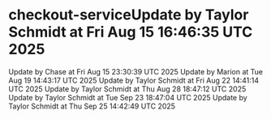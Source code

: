 # checkout-serviceUpdate by Taylor Schmidt at Fri Aug 15 16:46:35 UTC 2025
Update by Chase at Fri Aug 15 23:30:39 UTC 2025
Update by Marion at Tue Aug 19 14:43:17 UTC 2025
Update by Taylor Schmidt at Fri Aug 22 14:41:14 UTC 2025
Update by Taylor Schmidt at Thu Aug 28 18:47:12 UTC 2025
Update by Taylor Schmidt at Tue Sep 23 18:47:04 UTC 2025
Update by Taylor Schmidt at Thu Sep 25 14:42:49 UTC 2025
